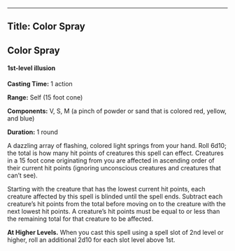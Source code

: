 -------------------------
Title: Color Spray
-------------------------

## Color Spray

#### 1st-level illusion


**Casting Time:** 1 action

**Range:** Self (15 foot cone)

**Components:** V, S, M (a pinch of powder or sand that is
colored red, yellow, and blue)

**Duration:** 1 round


A dazzling array of flashing, colored light springs from your hand. Roll
6d10; the total is how many hit points of creatures this spell can
effect. Creatures in a 15 foot cone originating from you are affected
in ascending order of their current hit points (ignoring unconscious
creatures and creatures that can’t see).

Starting with the creature that has the lowest current hit points, each
creature affected by this spell is blinded until the spell ends.
Subtract each creature’s hit points from the total before moving on
to the creature with the next lowest hit points. A creature’s hit points
must be equal to or less than the remaining total for that creature to
be affected.

**At Higher Levels.** When you cast this spell using a spell
slot of 2nd level or higher, roll an additional 2d10 for each slot level
above 1st.


